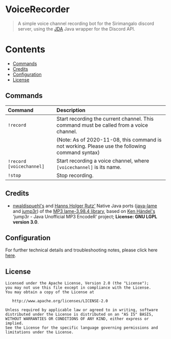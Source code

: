 # VoiceRecorder
> A simple voice channel recording bot for the Sirimangalo discord server, using the [JDA](https://github.com/DV8FromTheWorld/JDA)
> Java wrapper for the Discord API.

<!-- START doctoc generated TOC please keep comment here to allow auto update -->
<!-- DON'T EDIT THIS SECTION, INSTEAD RE-RUN doctoc TO UPDATE -->
# Contents

- [Commands](#commands)
- [Credits](#credits)
- [Configuration](#configuration)
- [License](#license)

<!-- END doctoc generated TOC please keep comment here to allow auto update -->

## Commands

|                   Command                   |                                      Description                                              |
|:--------------------------------------------|:----------------------------------------------------------------------------------------------|
| `!record`                                   | Start recording the current channel. This command must be called from a voice channel.        |
|                                             | (Note: As of 2020-11-08, this command is not working. Please use the following command syntax)|   
| `!record [voicechannel]`                    | Start recording a voice channel, where `[voicechannel]` is its name.                          |
| `!stop`                                     | Stop recording.                                                                               |

## Credits

- [nwaldispuehl's](https://github.com/nwaldispuehl) and [Hanns Holger Rutz'](https://github.com/Sciss) Native Java ports 
([java-lame](https://github.com/nwaldispuehl/java-lame) and [jump3r](https://github.com/Sciss/jump3r)) 
of the [MP3 lame-3.98.4 library](https://svn.code.sf.net/p/lame/svn/trunk/lame),
based on [Ken Händel's](https://sourceforge.net/u/kenchis/profile/) 'jump3r - Java Unofficial MP3 EncodeR' project; 
**License: GNU LGPL version 3.0**.

## Configuration

For further technical details and troubleshooting notes, please click here [here](CONFIG.md).

## License

```
Licensed under the Apache License, Version 2.0 (the "License");
you may not use this file except in compliance with the License.
You may obtain a copy of the License at

   http://www.apache.org/licenses/LICENSE-2.0

Unless required by applicable law or agreed to in writing, software
distributed under the License is distributed on an "AS IS" BASIS,
WITHOUT WARRANTIES OR CONDITIONS OF ANY KIND, either express or implied.
See the License for the specific language governing permissions and
limitations under the License.
```
